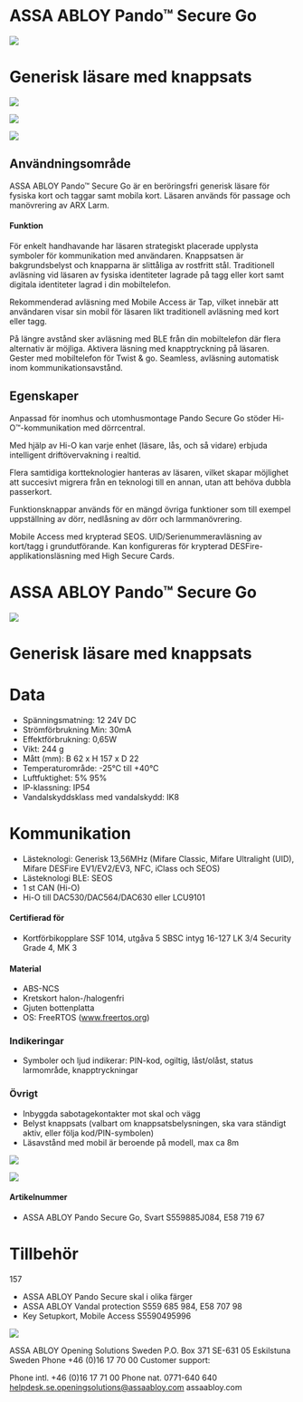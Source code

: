 # ASSA ABLOY Pando™ Secure Go

![](_page_0_Picture_1.jpeg)

# Generisk läsare med knappsats

![](_page_0_Picture_3.jpeg)

![](_page_0_Picture_4.jpeg)

![](_page_0_Figure_5.jpeg)

## **Användningsområde**

ASSA ABLOY Pando™ Secure Go är en beröringsfri generisk läsare för fysiska kort och taggar samt mobila kort. Läsaren används för passage och manövrering av ARX Larm.

#### **Funktion**

För enkelt handhavande har läsaren strategiskt placerade upplysta symboler för kommunikation med användaren. Knappsatsen är bakgrundsbelyst och knapparna är slittåliga av rostfritt stål. Traditionell avläsning vid läsaren av fysiska identiteter lagrade på tagg eller kort samt digitala identiteter lagrad i din mobiltelefon.

Rekommenderad avläsning med Mobile Access är Tap, vilket innebär att användaren visar sin mobil för läsaren likt traditionell avläsning med kort eller tagg.

På längre avstånd sker avläsning med BLE från din mobiltelefon där flera alternativ är möjliga. Aktivera läsning med knapptryckning på läsaren. Gester med mobiltelefon för Twist & go. Seamless, avläsning automatisk inom kommunikationsavstånd.

## **Egenskaper**

Anpassad för inomhus och utomhusmontage Pando Secure Go stöder Hi-O™-kommunikation med dörrcentral.

Med hjälp av Hi-O kan varje enhet (läsare, lås, och så vidare) erbjuda intelligent driftövervakning i realtid.

Flera samtidiga kortteknologier hanteras av läsaren, vilket skapar möjlighet att succesivt migrera från en teknologi till en annan, utan att behöva dubbla passerkort.

Funktionsknappar används för en mängd övriga funktioner som till exempel uppställning av dörr, nedlåsning av dörr och larmmanövrering.

Mobile Access med krypterad SEOS. UID/Serienummeravläsning av kort/tagg i grundutförande. Kan konfigureras för krypterad DESFire-applikationsläsning med High Secure Cards.

# ASSA ABLOY Pando™ Secure Go

![](_page_1_Picture_1.jpeg)

# Generisk läsare med knappsats

# **Data**

- Spänningsmatning: 12 24V DC
- Strömförbrukning Min: 30mA
- Effektförbrukning: 0,65W
- Vikt: 244 g
- Mått (mm): B 62 x H 157 x D 22
- Temperaturområde: -25°C till +40°C
- Luftfuktighet: 5% 95%
- IP-klassning: IP54
- Vandalskyddsklass med vandalskydd: IK8

# **Kommunikation**

- Lästeknologi: Generisk 13,56MHz (Mifare Classic, Mifare Ultralight (UID), Mifare DESFire EV1/EV2/EV3, NFC, iClass och SEOS)
- Lästeknologi BLE: SEOS
- 1 st CAN (Hi-O)
- Hi-O till DAC530/DAC564/DAC630 eller LCU9101

#### **Certifierad för**

- Kortförbikopplare SSF 1014, utgåva 5 SBSC intyg 16-127 LK 3/4 Security Grade 4, MK 3
#### **Material**

- ABS-NCS
- Kretskort halon-/halogenfri
- Gjuten bottenplatta
- OS: FreeRTOS (www.freertos.org)

### **Indikeringar**

- Symboler och ljud indikerar: PIN-kod, ogiltig, låst/olåst, status larmområde, knapptryckningar
### **Övrigt**

- Inbyggda sabotagekontakter mot skal och vägg
- Belyst knappsats (valbart om knappsatsbelysningen, ska vara ständigt aktiv, eller följa kod/PIN-symbolen)
- Läsavstånd med mobil är beroende på modell, max ca 8m

![](_page_1_Picture_31.jpeg)

![](_page_1_Picture_32.jpeg)

#### **Artikelnummer**

- ASSA ABLOY Pando Secure Go, Svart S559885J084, E58 719 67
# **Tillbehör**

157

- ASSA ABLOY Pando Secure skal i olika färger
- ASSA ABLOY Vandal protection S559 685 984, E58 707 98
- Key Setupkort, Mobile Access S5590495996

![](_page_1_Picture_39.jpeg)

ASSA ABLOY Opening Solutions Sweden P.O. Box 371 SE-631 05 Eskilstuna Sweden Phone +46 (0)16 17 70 00 Customer support:

Phone intl. +46 (0)16 17 71 00 Phone nat. 0771-640 640 helpdesk.se.openingsolutions@assaabloy.com assaabloy.com